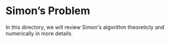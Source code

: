 # Simon’s Problem
In this directory, we will review Simon's algorithm theoreticly and numerically in more details. 
